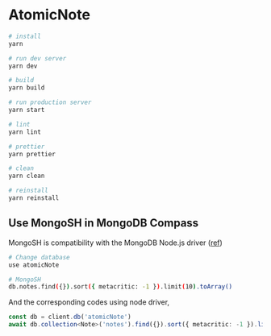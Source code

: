 # AtomicNote

```bash
# install
yarn

# run dev server
yarn dev

# build
yarn build

# run production server
yarn start

# lint
yarn lint

# prettier
yarn prettier

# clean
yarn clean

# reinstall
yarn reinstall
```

## Use MongoSH in MongoDB Compass

MongoSH is compatibility with the MongoDB Node.js driver ([ref](https://www.mongodb.com/docs/mongodb-shell/))

```bash
# Change database
use atomicNote
```

```bash
# MongoSH
db.notes.find({}).sort({ metacritic: -1 }).limit(10).toArray()
```

And the corresponding codes using node driver,

```ts
const db = client.db('atomicNote')
await db.collection<Note>('notes').find({}).sort({ metacritic: -1 }).limit(10).toArray()
```